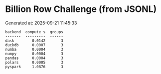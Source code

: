 # Billion Row Challenge (from JSONL)

Generated at: 2025-09-21 11:45:33

```text
backend  compute_s  groups
-------  ---------  ------
dask        0.0142       3
duckdb      0.0007       3
numba       0.0004       3
numpy       0.0004       3
pandas      0.0004       3
polars      0.0005       3
pyspark     1.0876       3
```
